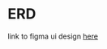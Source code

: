 # ERD
link to figma ui design [here](https://www.figma.com/file/q66g5BnMFttksE92vWSoxV/Chefio---Recipe-App-UI-Kit?type=design&node-id=156%3A0&mode=design&t=OAV2v4yrkGJR47xP-1)
